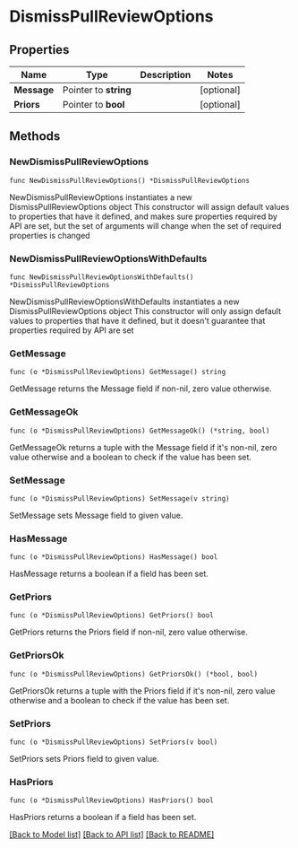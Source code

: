 # DismissPullReviewOptions

## Properties

Name | Type | Description | Notes
------------ | ------------- | ------------- | -------------
**Message** | Pointer to **string** |  | [optional] 
**Priors** | Pointer to **bool** |  | [optional] 

## Methods

### NewDismissPullReviewOptions

`func NewDismissPullReviewOptions() *DismissPullReviewOptions`

NewDismissPullReviewOptions instantiates a new DismissPullReviewOptions object
This constructor will assign default values to properties that have it defined,
and makes sure properties required by API are set, but the set of arguments
will change when the set of required properties is changed

### NewDismissPullReviewOptionsWithDefaults

`func NewDismissPullReviewOptionsWithDefaults() *DismissPullReviewOptions`

NewDismissPullReviewOptionsWithDefaults instantiates a new DismissPullReviewOptions object
This constructor will only assign default values to properties that have it defined,
but it doesn't guarantee that properties required by API are set

### GetMessage

`func (o *DismissPullReviewOptions) GetMessage() string`

GetMessage returns the Message field if non-nil, zero value otherwise.

### GetMessageOk

`func (o *DismissPullReviewOptions) GetMessageOk() (*string, bool)`

GetMessageOk returns a tuple with the Message field if it's non-nil, zero value otherwise
and a boolean to check if the value has been set.

### SetMessage

`func (o *DismissPullReviewOptions) SetMessage(v string)`

SetMessage sets Message field to given value.

### HasMessage

`func (o *DismissPullReviewOptions) HasMessage() bool`

HasMessage returns a boolean if a field has been set.

### GetPriors

`func (o *DismissPullReviewOptions) GetPriors() bool`

GetPriors returns the Priors field if non-nil, zero value otherwise.

### GetPriorsOk

`func (o *DismissPullReviewOptions) GetPriorsOk() (*bool, bool)`

GetPriorsOk returns a tuple with the Priors field if it's non-nil, zero value otherwise
and a boolean to check if the value has been set.

### SetPriors

`func (o *DismissPullReviewOptions) SetPriors(v bool)`

SetPriors sets Priors field to given value.

### HasPriors

`func (o *DismissPullReviewOptions) HasPriors() bool`

HasPriors returns a boolean if a field has been set.


[[Back to Model list]](../README.md#documentation-for-models) [[Back to API list]](../README.md#documentation-for-api-endpoints) [[Back to README]](../README.md)


